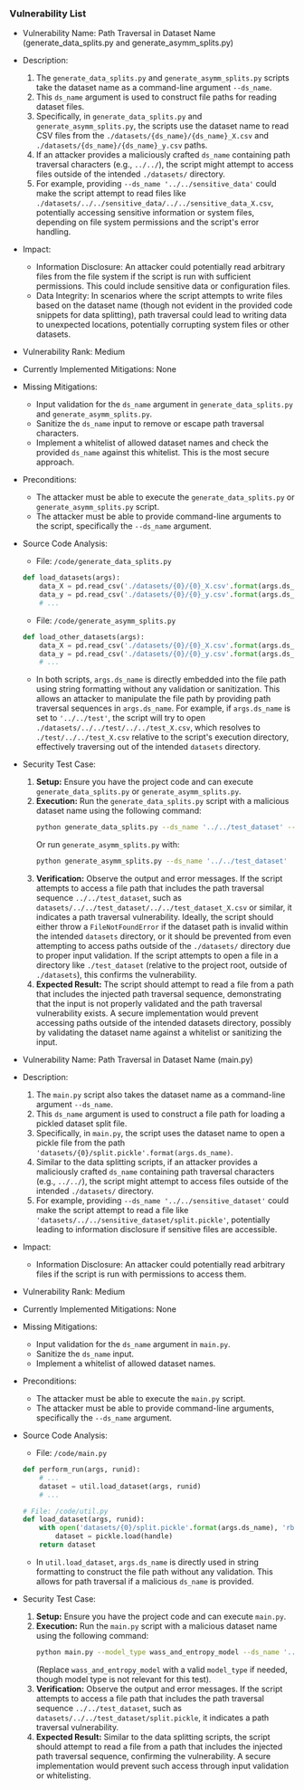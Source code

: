 ### Vulnerability List

- Vulnerability Name: Path Traversal in Dataset Name (generate_data_splits.py and generate_asymm_splits.py)
- Description:
    1. The `generate_data_splits.py` and `generate_asymm_splits.py` scripts take the dataset name as a command-line argument `--ds_name`.
    2. This `ds_name` argument is used to construct file paths for reading dataset files.
    3. Specifically, in `generate_data_splits.py` and `generate_asymm_splits.py`, the scripts use the dataset name to read CSV files from the `./datasets/{ds_name}/{ds_name}_X.csv` and `./datasets/{ds_name}/{ds_name}_y.csv` paths.
    4. If an attacker provides a maliciously crafted `ds_name` containing path traversal characters (e.g., `../../`), the script might attempt to access files outside of the intended `./datasets/` directory.
    5. For example, providing `--ds_name '../../sensitive_data'` could make the script attempt to read files like `./datasets/../../sensitive_data/../../sensitive_data_X.csv`, potentially accessing sensitive information or system files, depending on file system permissions and the script's error handling.
- Impact:
    - Information Disclosure: An attacker could potentially read arbitrary files from the file system if the script is run with sufficient permissions. This could include sensitive data or configuration files.
    - Data Integrity: In scenarios where the script attempts to write files based on the dataset name (though not evident in the provided code snippets for data splitting), path traversal could lead to writing data to unexpected locations, potentially corrupting system files or other datasets.
- Vulnerability Rank: Medium
- Currently Implemented Mitigations: None
- Missing Mitigations:
    - Input validation for the `ds_name` argument in `generate_data_splits.py` and `generate_asymm_splits.py`.
    - Sanitize the `ds_name` input to remove or escape path traversal characters.
    - Implement a whitelist of allowed dataset names and check the provided `ds_name` against this whitelist. This is the most secure approach.
- Preconditions:
    - The attacker must be able to execute the `generate_data_splits.py` or `generate_asymm_splits.py` script.
    - The attacker must be able to provide command-line arguments to the script, specifically the `--ds_name` argument.
- Source Code Analysis:
    - File: `/code/generate_data_splits.py`
    ```python
    def load_datasets(args):
        data_X = pd.read_csv('./datasets/{0}/{0}_X.csv'.format(args.ds_name))
        data_y = pd.read_csv('./datasets/{0}/{0}_y.csv'.format(args.ds_name))
        # ...
    ```
    - File: `/code/generate_asymm_splits.py`
    ```python
    def load_other_datasets(args):
        data_X = pd.read_csv('./datasets/{0}/{0}_X.csv'.format(args.ds_name))
        data_y = pd.read_csv('./datasets/{0}/{0}_y.csv'.format(args.ds_name))
        # ...
    ```
    - In both scripts, `args.ds_name` is directly embedded into the file path using string formatting without any validation or sanitization. This allows an attacker to manipulate the file path by providing path traversal sequences in `args.ds_name`. For example, if `args.ds_name` is set to `'../../test'`, the script will try to open `./datasets/../../test/../../test_X.csv`, which resolves to `./test/../../test_X.csv` relative to the script's execution directory, effectively traversing out of the intended `datasets` directory.

- Security Test Case:
    1. **Setup:** Ensure you have the project code and can execute `generate_data_splits.py` or `generate_asymm_splits.py`.
    2. **Execution:** Run the `generate_data_splits.py` script with a malicious dataset name using the following command:
        ```bash
        python generate_data_splits.py --ds_name '../../test_dataset' --gamma 10.0
        ```
        Or run `generate_asymm_splits.py` with:
        ```bash
        python generate_asymm_splits.py --ds_name '../../test_dataset'
        ```
    3. **Verification:** Observe the output and error messages. If the script attempts to access a file path that includes the path traversal sequence `../../test_dataset`, such as  `datasets/../../test_dataset/../../test_dataset_X.csv` or similar, it indicates a path traversal vulnerability. Ideally, the script should either throw a `FileNotFoundError` if the dataset path is invalid within the intended `datasets` directory, or it should be prevented from even attempting to access paths outside of the `./datasets/` directory due to proper input validation. If the script attempts to open a file in a directory like `./test_dataset` (relative to the project root, outside of `./datasets`), this confirms the vulnerability.
    4. **Expected Result:** The script should attempt to read a file from a path that includes the injected path traversal sequence, demonstrating that the input is not properly validated and the path traversal vulnerability exists. A secure implementation would prevent accessing paths outside of the intended datasets directory, possibly by validating the dataset name against a whitelist or sanitizing the input.

- Vulnerability Name: Path Traversal in Dataset Name (main.py)
- Description:
    1. The `main.py` script also takes the dataset name as a command-line argument `--ds_name`.
    2. This `ds_name` argument is used to construct a file path for loading a pickled dataset split file.
    3. Specifically, in `main.py`, the script uses the dataset name to open a pickle file from the path `'datasets/{0}/split.pickle'.format(args.ds_name)`.
    4. Similar to the data splitting scripts, if an attacker provides a maliciously crafted `ds_name` containing path traversal characters (e.g., `../../`), the script might attempt to access files outside of the intended `./datasets/` directory.
    5. For example, providing `--ds_name '../../sensitive_dataset'` could make the script attempt to read a file like `'datasets/../../sensitive_dataset/split.pickle'`, potentially leading to information disclosure if sensitive files are accessible.
- Impact:
    - Information Disclosure: An attacker could potentially read arbitrary files if the script is run with permissions to access them.
- Vulnerability Rank: Medium
- Currently Implemented Mitigations: None
- Missing Mitigations:
    - Input validation for the `ds_name` argument in `main.py`.
    - Sanitize the `ds_name` input.
    - Implement a whitelist of allowed dataset names.
- Preconditions:
    - The attacker must be able to execute the `main.py` script.
    - The attacker must be able to provide command-line arguments, specifically the `--ds_name` argument.
- Source Code Analysis:
    - File: `/code/main.py`
    ```python
    def perform_run(args, runid):
        # ...
        dataset = util.load_dataset(args, runid)
        # ...

    # File: /code/util.py
    def load_dataset(args, runid):
        with open('datasets/{0}/split.pickle'.format(args.ds_name), 'rb') as handle:
            dataset = pickle.load(handle)
        return dataset
    ```
    - In `util.load_dataset`, `args.ds_name` is directly used in string formatting to construct the file path without any validation. This allows for path traversal if a malicious `ds_name` is provided.
- Security Test Case:
    1. **Setup:** Ensure you have the project code and can execute `main.py`.
    2. **Execution:** Run the `main.py` script with a malicious dataset name using the following command:
        ```bash
        python main.py --model_type wass_and_entropy_model --ds_name '../../test_dataset' --do_train --k_shot 0
        ```
        (Replace `wass_and_entropy_model` with a valid `model_type` if needed, though model type is not relevant for this test).
    3. **Verification:** Observe the output and error messages. If the script attempts to access a file path that includes the path traversal sequence `../../test_dataset`, such as `datasets/../../test_dataset/split.pickle`, it indicates a path traversal vulnerability.
    4. **Expected Result:** Similar to the data splitting scripts, the script should attempt to read a file from a path that includes the injected path traversal sequence, confirming the vulnerability. A secure implementation would prevent such access through input validation or whitelisting.
